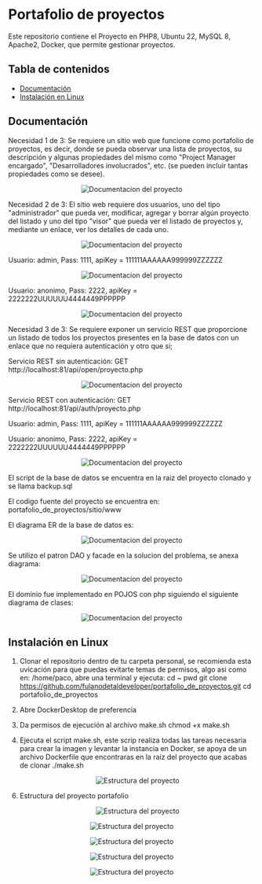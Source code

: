 # Portafolio de proyectos
Este repositorio contiene el Proyecto en PHP8, Ubuntu 22, MySQL 8, Apache2, Docker,  que permite gestionar proyectos.

## Tabla de contenidos
- [Documentación](#documentación)
- [Instalación en Linux](#instalación)

## Documentación

Necesidad 1 de 3: Se requiere un sitio web que funcione como portafolio de proyectos, es
decir, donde se pueda observar una lista de proyectos, su descripción y algunas
propiedades del mismo como "Project Manager encargado", "Desarrolladores
involucrados", etc. (se pueden incluir tantas propiedades como se desee). 

 <p align="center">
    <img src="sitio/docs/img/f13.png" alt="Documentacion del proyecto" style="max-width:90%;">
  </p>
  
Necesidad 2 de 3: El sitio web requiere dos usuarios, uno del tipo "administrador" que
pueda ver, modificar, agregar y borrar algún proyecto del listado y uno del tipo "visor" que
pueda ver el listado de proyectos y, mediante un enlace, ver los detalles de cada uno.

<p align="center">
    <img src="sitio/docs/img/f10.png" alt="Documentacion del proyecto" style="max-width:90%;">
  </p>

  Usuario: admin, Pass: 1111, apiKey = 111111AAAAAA999999ZZZZZZ
  <p align="center">
    <img src="sitio/docs/img/f13.png" alt="Documentacion del proyecto" style="max-width:90%;">
  </p>

  Usuario: anonimo, Pass: 2222, apiKey = 2222222UUUUUU4444449PPPPPP
  <p align="center">
    <img src="sitio/docs/img/f14.png" alt="Documentacion del proyecto" style="max-width:90%;">
  </p>

Necesidad 3 de 3: Se requiere exponer un servicio REST que proporcione un listado de
todos los proyectos presentes en la base de datos con un enlace que no requiera
autenticación y otro que si;

Servicio REST sin autenticación: GET  http://localhost:81/api/open/proyecto.php
 <p align="center">
    <img src="sitio/docs/img/f30.png" alt="Documentacion del proyecto" style="max-width:90%;">
  </p>

 Servicio REST con autenticación: GET http://localhost:81/api/auth/proyecto.php
 
 Usuario: admin, Pass: 1111, apiKey = 111111AAAAAA999999ZZZZZZ
 
 Usuario: anonimo, Pass: 2222, apiKey = 2222222UUUUUU4444449PPPPPP
 
 <p align="center">
    <img src="sitio/docs/img/f31.png" alt="Documentacion del proyecto" style="max-width:90%;">
  </p> 

El script de la base de datos se encuentra en la raiz del proyecto clonado y se llama backup.sql

El codigo fuente del proyecto se encuentra en: portafolio_de_proyectos/sitio/www

El diagrama ER de la base de datos es:

<p align="center">
    <img src="sitio/docs/img/DiagramaER.png" alt="Documentacion del proyecto" style="max-width:90%;">
  </p> 

Se utilizo el patron DAO y facade en la solucion del problema, se anexa diagrama:

<p align="center">
    <img src="sitio/docs/img/patronesFacadeDao.png" alt="Documentacion del proyecto" style="max-width:90%;">
  </p> 

El dominio fue implementado en POJOS con php siguiendo el siguiente diagrama de clases:

<p align="center">
    <img src="sitio/docs/img/DiagramaDeClases.png" alt="Documentacion del proyecto" style="max-width:90%;">
  </p> 

## Instalación en Linux
1) Clonar el repositorio dentro de tu carpeta personal, se recomienda esta uvicación para que puedas evitarte temas de permisos, algo asi como en: /home/paco, abre una terminal y ejecuta:
   cd ~
   pwd
   git clone https://github.com/fulanodetaldeveloper/portafolio_de_proyectos.git
   cd portafolio_de_proyectos
   
2) Abre DockerDesktop de preferencia
 
3) Da permisos de ejecución al archivo make.sh
   chmod +x make.sh
   
4) Ejecuta el script make.sh, este scrip realiza todas las tareas necesaria para crear la imagen y levantar la instancia en Docker, se apoya de un archivo Dockerfile que encontraras en la raiz del proyecto que acabas de clonar
   ./make.sh

   <p align="center">
    <img src="sitio/docs/img/55.png" alt="Estructura del proyecto" style="max-width:90%;">
  </p>
   
6) Estructura del proyecto portafolio
   <p align="center">
    <img src="sitio/docs/img/50.png" alt="Estructura del proyecto" style="max-width:90%;">
  </p>

   <p align="center">
    <img src="sitio/docs/img/51.png" alt="Estructura del proyecto" style="max-width:90%;">
  </p>

  <p align="center">
    <img src="sitio/docs/img/52.png" alt="Estructura del proyecto" style="max-width:90%;">
  </p>

  <p align="center">
    <img src="sitio/docs/img/53.png" alt="Estructura del proyecto" style="max-width:90%;">
  </p>

  <p align="center">
    <img src="sitio/docs/img/54.png" alt="Estructura del proyecto" style="max-width:90%;">
  </p>
